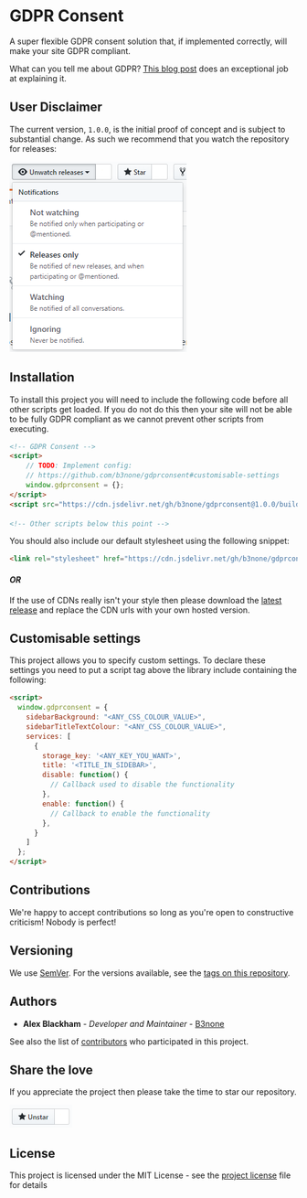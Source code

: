 # GDPR Consent
A super flexible GDPR consent solution that, if implemented correctly, will make your site GDPR compliant.


What can you tell me about GDPR? [This blog post](https://www.wired.co.uk/article/what-is-gdpr-uk-eu-legislation-compliance-summary-fines-2018) does an exceptional job at explaining it.

## User Disclaimer
The current version, `1.0.0`, is the initial proof of concept and is subject to substantial change. As such we recommend that you watch the repository for releases:

![Watch for releases](.github/README_ASSETS/watch_releases.png)

## Installation
To install this project you will need to include the following code before all other scripts get loaded. If you do not do this then your site will not be able to be fully GDPR compliant as we cannot prevent other scripts from executing.
```html
<!-- GDPR Consent -->
<script>
    // TODO: Implement config:
    // https://github.com/b3none/gdprconsent#customisable-settings
    window.gdprconsent = {};
</script>
<script src="https://cdn.jsdelivr.net/gh/b3none/gdprconsent@1.0.0/build/scripts/gdprconsent.min.js"></script>

<!-- Other scripts below this point -->
```

You should also include our default stylesheet using the following snippet:
```html
<link rel="stylesheet" href="https://cdn.jsdelivr.net/gh/b3none/gdprconsent@1.0.0/build/styles/gdprconsent.min.css" />
```

#### *OR*

If the use of CDNs really isn't your style then please download the [latest release](https://github.com/b3none/gdprconsent/releases/latest) and replace the CDN urls with your own hosted version.

## Customisable settings
This project allows you to specify custom settings.
To declare these settings you need to put a script tag above the library include containing the following:
```html
<script>
  window.gdprconsent = {
    sidebarBackground: "<ANY_CSS_COLOUR_VALUE>",
    sidebarTitleTextColour: "<ANY_CSS_COLOUR_VALUE>",
    services: [
      {
        storage_key: '<ANY_KEY_YOU_WANT>',
        title: '<TITLE_IN_SIDEBAR>',
        disable: function() {
          // Callback used to disable the functionality
        },
        enable: function() {
          // Callback to enable the functionality
        },
      }
    ]
  };
</script>
```

## Contributions

We're happy to accept contributions so long as you're open to constructive criticism! Nobody is perfect!

## Versioning

We use [SemVer](http://semver.org/). For the versions available, see the [tags on this repository](https://github.com/b3none/gdprconsent/tags). 

## Authors

* **Alex Blackham** - *Developer and Maintainer* - [B3none](https://github.com/b3none)

See also the list of [contributors](https://github.com/b3none/gdprconsent/contributors) who participated in this project.

## Share the love

If you appreciate the project then please take the time to star our repository.

![Star us](.github/README_ASSETS/star_us.png)

## License

This project is licensed under the MIT License - see the [project license](license.md) file for details
